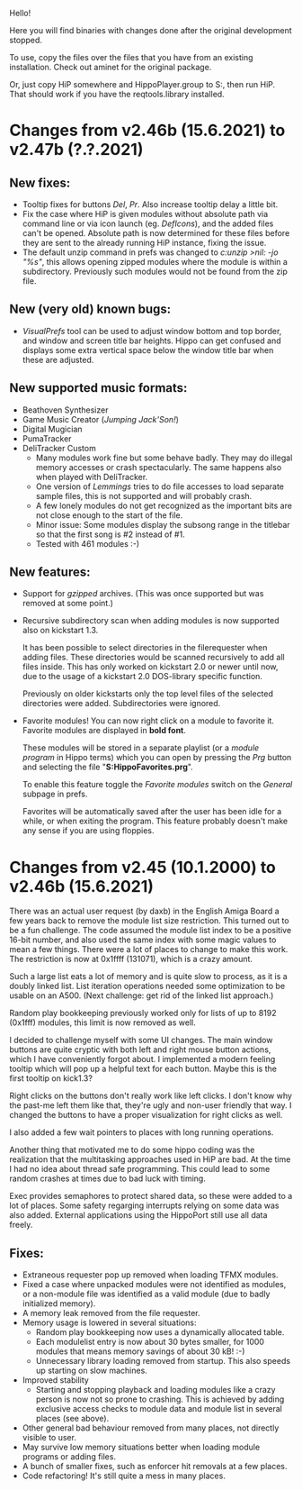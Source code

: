 Hello!

Here you will find binaries with changes
done after the original development stopped.

To use, copy the files over the files that you 
have from an existing installation. 
Check out aminet for the original package.

Or, just copy HiP somewhere and HippoPlayer.group to S:, 
then run HiP. That should work if you have the 
reqtools.library installed.

# Changes from v2.46b (15.6.2021) to v2.47b (?.?.2021)

## New fixes:
- Tooltip fixes for buttons *Del*, *Pr*. Also increase tooltip delay a little bit.
- Fix the case where HiP is given modules without absolute path via command line
  or via icon launch (eg. *DefIcons*), and the added files can't be opened.
  Absolute path is now determined for these files before they are sent
  to the already running HiP instance, fixing the issue.
- The default unzip command in prefs was changed to *c:unzip >nil: -jo "%s"*, 
  this allows opening zipped modules where the module is within a subdirectory.
  Previously such modules would not be found from the zip file.

## New (very old) known bugs:
- _VisualPrefs_ tool can be used to adjust window bottom and top border, and window and screen title bar heights. Hippo can get confused and displays some extra vertical space below the window title bar when these are adjusted. 
  
## New supported music formats:
- Beathoven Synthesizer
- Game Music Creator (*Jumping Jack'Son!*)
- Digital Mugician
- PumaTracker
- DeliTracker Custom
  - Many modules work fine but some behave badly. They may do illegal memory accesses or crash spectacularly. The same happens also when played with DeliTracker. 
  - One version of _Lemmings_ tries to do file accesses to load separate sample files, this is not supported and will probably crash.
  - A few lonely modules do not get recognized as the important bits are not close enough to the start of the file.
  - Minor issue: Some modules display the subsong range in the titlebar so that the first song is #2 instead of #1. 
  - Tested with 461 modules :-)

## New features:

- Support for _gzipped_ archives. (This was once supported but was removed at some point.)

- Recursive subdirectory scan when adding modules is now supported also on kickstart 1.3.
  
  It has been possible to select directories in the filerequester when adding files.
  These directories would be scanned recursively to add all files inside.
  This has only worked on kickstart 2.0 or newer until now, due to the usage of a kickstart 2.0 DOS-library specific function.
  
  Previously on older kickstarts only 
  the top level files of the selected directories were added.
  Subdirectories were ignored.

- Favorite modules! You can now right click on a module to favorite it. Favorite
  modules are displayed in **bold font**.

  These modules will be stored in a separate playlist (or a _module program_ in Hippo terms)
  which you can open by pressing the *Prg* button and selecting the file
  "**S:HippoFavorites.prg**".

  To enable this feature toggle the _Favorite modules_ switch on the
  _General_ subpage in prefs. 
  
  Favorites will be automatically saved after the user has been idle for a while,
  or when exiting the program. This feature probably doesn't make any sense if you are using floppies.

# Changes from v2.45 (10.1.2000) to v2.46b (15.6.2021)

There was an actual user request (by daxb) in the English Amiga Board 
a few years back to remove the module list size restriction.
This turned out to be a fun challenge. The code assumed
the module list index to be a positive 16-bit number, and
also used the same index with some magic values to mean 
a few things. There were a lot of places to change to make this work. 
The restriction is now at 0x1ffff (131071), which is a crazy amount.

Such a large list eats a lot of memory and is quite slow to 
process, as it is a doubly linked list. List iteration
operations needed some optimization to be usable on an A500.
(Next challenge: get rid of the linked list approach.)

Random play bookkeeping previously worked only for lists of up 
to 8192 (0x1fff) modules, this limit is now removed as well.

I decided to challenge myself with some UI changes. The main window
buttons are quite cryptic with both left and right mouse button actions,
which I have conveniently forgot about. I implemented a modern feeling
tooltip which will pop up a helpful text for each button. 
Maybe this is the first tooltip on kick1.3?

Right clicks on the buttons don't really work like
left clicks. I don't know why the past-me left them like that, 
they're ugly and non-user friendly that way. I changed
the buttons to have a proper visualization for right clicks as well.

I also added a few wait pointers to places with long running operations.

Another thing that motivated me to do some hippo coding was the realization
that the multitasking approaches used in HiP are bad.
At the time I had no idea about thread safe programming. This could
lead to some random crashes at times due to bad luck with timing.

Exec provides semaphores to protect shared data,
so these were added to a lot of places. Some safety regarging
interrupts relying on some data was also added. 
External applications using the HippoPort still use all data freely.

## Fixes:
- Extraneous requester pop up removed when loading TFMX modules.
- Fixed a case where unpacked modules were not identified as modules, or 
  a non-module file was identified as a valid module (due to badly initialized
  memory).
- A memory leak removed from the file requester.
- Memory usage is lowered in several situations:
  - Random play bookkeeping now uses a dynamically allocated table.
  - Each modulelist entry is now about 30 bytes smaller, for 1000 modules that means memory savings of
    about 30 kB! :-)
  - Unnecessary library loading removed from startup. This also speeds up starting on slow machines.
- Improved stability
  - Starting and stopping playback and loading modules like a crazy person is now not so 
    prone to crashing. This is achieved by adding exclusive access checks to
    module data and module list in several places (see above).
- Other general bad behaviour removed from many places, not directly visible to user.
- May survive low memory situations better when loading module programs or adding files.
- A bunch of smaller fixes, such as enforcer hit removals at a few places.
- Code refactoring! It's still quite a mess in many places.
